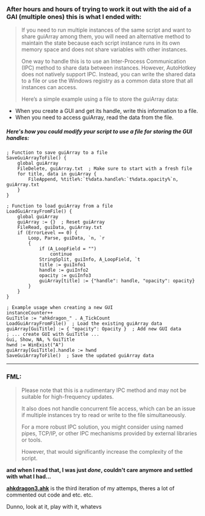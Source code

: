 ### After hours and hours of trying to work it out with the aid of a GAI (multiple ones) this is what I ended with:

> If you need to run multiple instances of the same script and want to share guiArray among them, you will need an alternative method to maintain the state because each script instance runs in its own memory space and does not share variables with other instances.
> 
> One way to handle this is to use an Inter-Process Communication (IPC) method to share data between instances. However, AutoHotkey does not natively support IPC. Instead, you can write the shared data to a file or use the Windows registry as a common data store that all instances can access.
> 
> Here’s a simple example using a file to store the guiArray data:

- When you create a GUI and get its handle, write this information to a file.
- When you need to access guiArray, read the data from the file.

##### Here's how you could modify your script to use a file for storing the GUI handles:

```ahk
; Function to save guiArray to a file
SaveGuiArrayToFile() {
    global guiArray
    FileDelete, guiArray.txt  ; Make sure to start with a fresh file
    for title, data in guiArray {
        FileAppend, %title%:`t%data.handle%:`t%data.opacity%`n, guiArray.txt
    }
}

; Function to load guiArray from a file
LoadGuiArrayFromFile() {
    global guiArray
    guiArray := {}  ; Reset guiArray
    FileRead, guiData, guiArray.txt
    if (ErrorLevel == 0) {
        Loop, Parse, guiData, `n, `r
        {
            if (A_LoopField = "")
                continue
            StringSplit, guiInfo, A_LoopField, `t
            title := guiInfo1
            handle := guiInfo2
            opacity := guiInfo3
            guiArray[title] := {"handle": handle, "opacity": opacity}
        }
    }
}

; Example usage when creating a new GUI
instanceCounter++
GuiTitle := "ahkdragon_" . A_TickCount
LoadGuiArrayFromFile()  ; Load the existing guiArray data
guiArray[GuiTitle] := { "opacity": Opacity }  ; Add new GUI data
; ... create GUI with GuiTitle ...
Gui, Show, NA, % GuiTitle
hwnd := WinExist("A")
guiArray[GuiTitle].handle := hwnd
SaveGuiArrayToFile()  ; Save the updated guiArray data
```

***

### FML:

> Please note that this is a rudimentary IPC method and may not be suitable for high-frequency updates.
> 
> It also does not handle concurrent file access, which can be an issue if multiple instances try to read or write to the file simultaneously.
> 
> For a more robust IPC solution, you might consider using named pipes, TCP/IP, or other IPC mechanisms provided by external libraries or tools.
> 
> However, that would significantly increase the complexity of the script.

**and when I read that, I was just *done*, couldn't care anymore and settled with what I had...**

**[ahkdragon3.ahk](https://github.com/Courage-1984/ahkdragon-an-ahk-version-of-Screen-Dragons/blob/main/multiple%20instance%20attempts/ahkdragon3.ahk)** is the third iteration of my attemps, theres a lot of commented out code and etc. etc.

Dunno, look at it, play with it, whatevs

